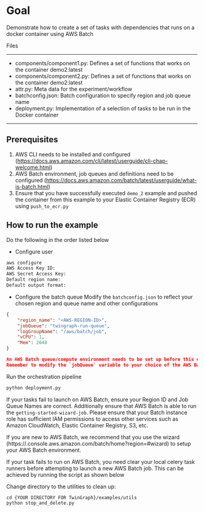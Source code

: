 # Goal

Demonstrate how to create a set of tasks with dependencies that runs on a docker container using AWS Batch

Files

---

* components/component1.py: Defines a set of functions that works on the container demo2:latest
* components/component2.py: Defines a set of functions that works on the container demo2:latest
* attr.py: Meta data for the experiment/workflow
* batchconfig.json: Batch configuration to specify region and job queue name 
* deployment.py: Implementation of a selection of tasks to be run in the Docker container  

---

## Prerequisites  

1.    AWS CLI needs to be installed and configured (https://docs.aws.amazon.com/cli/latest/userguide/cli-chap-welcome.html)
2.    AWS Batch environment, job queues and definitions need to be configured (https://docs.aws.amazon.com/batch/latest/userguide/what-is-batch.html)
3.    Ensure that you have successfully executed `demo_2` example and pushed the container from this example to your Elastic Container Registry (ECR) using `push_to_ecr.py`  

## How to run the example

Do the following in the order listed below

* Configure user 
```bash
aws configure
AWS Access Key ID: 
AWS Secret Access Key: 
Default region name: 
Default output format:
```

* Configure the batch queue
Modify the `batchconfig.json` to reflect your chosen region and queue name and other configurations
```json
{
    "region_name": "<AWS-REGION-ID>",
    "jobQueue": "twingraph-run-queue",
    "logGroupName": "/aws/batch/job",
    "vCPU": 1,
    "Mem": 2048
}

An AWS Batch queue/compute environment needs to be set up before this example can be executed
Remember to modify the `jobQueue` variable to your choice of the AWS Batch queue name.  

```
Run the orchestration pipeline
```bash
python deployment.py 
```


 
If your tasks fail to launch on AWS Batch, ensure your Region ID and Job Queue Names are correct. Additionally ensure that AWS Batch is able to run the `getting-started-wizard-job`.  Please ensure that your Batch instance role has sufficient IAM permissions to access other services such as Amazon CloudWatch, Elastic Container Registry, S3, etc.

 If you are new to AWS Batch, we recommend that you use the wizard (https://<AWS-REGION-ID>.console.aws.amazon.com/batch/home?region=<AWS-REGION-ID>#wizard) to setup your AWS Batch environment.

If your task fails to run on AWS Batch, you need clear your local celery task runners before attempting to launch a new AWS Batch job. This can be achieved by running the script as shown below 

Change directory to the utilities to clean up:
```
cd {YOUR DIRECTORY FOR TwinGraph}/examples/utils
python stop_and_delete.py
```

